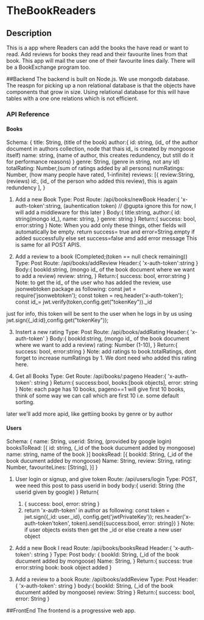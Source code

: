 # TheBookReaders

## Description
This is a app where Readers can add the books the have read or want to read. Add reviews for books they read and their favourite lines from that book. This app will mail the user one of their favourite lines daily. There will be a BookExchange program too.

##Backend
The backend is built on Node.js. We use mongodb database. The reaspn for picking up a non relational database is that the objects have components that grow in size. Using relational database for this will have tables with a one one relations which is not efficient.

### API Reference
#### Books
Schema:
{
    title: String, (title of the book)
    author:{
        id: string, (id_ of the author document in authors collection, node that thais id_ is created by mongoose itself)
        name: string, (name of author, this creates redundency, but still do it for performance reasons)
    }
    genre: String, (genre in string, not any id)
    totalRating: Number,(sum of ratings added by all persons)
    numRatings: Number, (how many people have rated, 1-infinite)
    reviews: [{ 
        review:String, (reviews)
        id:, (id_ of the person who added this review), this is again redundency
    ], 
}

1. Add a new Book
Type: Post
Route: /api/books/newBook
Header:{
    'x-auth-token':string, (auhentication token) // @gupta ignore this for now, I will add a middleware for this later
}
Body:{
    title:string,
    author:{
        id: string(mongo id_),
        name: string,
    }
    genre: string
}
Return:{
    success: bool,
    error:string
}
Note: When you add only these things, other fields will automatically be empty. return success= true and error=String.empty if added successfully else set success=false amd add error message This is same for all POST APIS.

2. Add a review to a book (Completed;(token == null check remaining))
Type: Post
Route: /api/books/addReview
Header:{
    'x-auth-token':string
}
Body:{
    bookId:string, (mongo id_ of the book document where we want to add a review)
    review: string,
}
Return:{
    success: bool,
    error:string
}
Note: to get the id_ of the user who has added the review, use jsonwebtoken package as following:
const jwt = require('jsonwebtoken');
const token = req.header('x-auth-token');
const id_= jwt.verify(token,config.get("tokenKey"))._id

just for info, this token will be sent to the user when he logs in by us using jwt.sign({_id:id},config.get("tokenKey"));

3. Instert a new rating
Type: Post
Route:  /api/books/addRating
Header:{
    'x-auth-token'
}
Body:{
    bookId:string, (mongo id_ of the book document where we want to add a review)
    rating: Number (1-10),
}
Return:{
    success: bool,
    error:string
}
Note: add ratings to book.totalRatings, dont forget to increase numRatings by 1. We dont need who added this rating here.

4. Get all Books
Type: Get
Route: /api/books/:pageno
Header:{
    'x-auth-token': string
}
Return:{
    success:bool,
    books:[book objects],
    error: string
}
Note: each page has 10 books, pageno==1 will give first 10 books, think of some way we can call which are first 10 i.e. some default sorting.

later we'll add more apid, like gettiing books by genre or by author

#### Users
Schema:
{
    name: String,
    userid: String, (provided by google login)
    booksToRead: [{
        id: string, (_id of the book ducument added by mongoose)
        name: string, name of the book
    }]
    booksRead: [{
        bookId: String, (_id of the book ducument added by mongoose)
        Name: String,
        review: String,
        rating: Number,
        favouriteLines: [String],
    }]
}

1. User login or signup, and give token
Route: /api/users/login
Type: POST, wee need this post to pass userid in body
body:{
    userid: String (the userid given by google)
}
Return{
    1. {
        success: bool,
        error: string
    }
    2. return 'x-auth-token' in author as following:
    const token = jwt.sign({_id: user._id}, config.get('jwtPrivateKey'));
    res.header('x-auth-token'token', token).send({success:bool, error: string}) 
}
Note: if user objects exists then get the _id or else create a new user object

2. Add a new Book I read
Route: /api/books/booksRead
Header:{
    'x-auth-token': string
}
Type: Post
body: {
    bookId: String, (_id of the book ducument added by mongoose)
    Name: String,
}
Return:{
    success: true
    error:string
    book: book object added
}

3. Add a review to a book
Route: /api/books/addReview
Type: Post
Header:{
    'x-auth-token': string
}
body:{
    bookId: String, (_id of the book ducument added by mongoose)
    review: String
}
Return:{
    success: bool,
    error: String
}



##FrontEnd 
The frontend is a progressive web app.